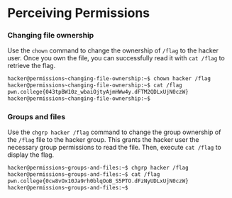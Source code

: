 # Perceiving Permissions

### Changing file ownership
Use the `chown` command to change the ownership of `/flag` to the hacker user. Once you own the file, you can successfully read it with `cat /flag` to retrieve the flag.
```bash
hacker@permissions~changing-file-ownership:~$ chown hacker /flag
hacker@permissions~changing-file-ownership:~$ cat /flag
pwn.college{043tpBW10z_wbaiOjtyAjmHWw4y.dFTM2QDLxUjN0czW}
hacker@permissions~changing-file-ownership:~$ 
```

### Groups and files
Use the `chgrp hacker /flag` command to change the group ownership of the `/flag` file to the hacker group. This grants the hacker user the necessary group permissions to read the file. Then, execute `cat /flag` to display the flag.
```bash
hacker@permissions~groups-and-files:~$ chgrp hacker /flag
hacker@permissions~groups-and-files:~$ cat /flag
pwn.college{0cw8vOx10Ja9rh0blqOoB_S5PTO.dFzNyUDLxUjN0czW}
hacker@permissions~groups-and-files:~$ 
```
